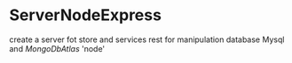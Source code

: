 # ServerNodeExpress
create a server fot store and services rest for manipulation database Mysql and _MongoDbAtlas_ 'node'


